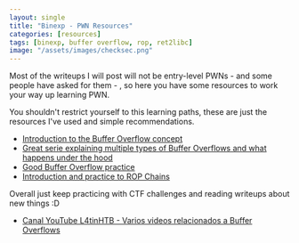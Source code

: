 ```yaml
---
layout: single
title: "Binexp - PWN Resources"
categories: [resources]
tags: [binexp, buffer overflow, rop, ret2libc]
image: "/assets/images/checksec.png"
---
```


Most of the writeups I will post will not be entry-level PWNs - and some people have asked for them - , so here you have some resources to work your way up learning PWN.

[separator]: <> ()

You shouldn't restrict yourself to this learning paths, these are just the resources I've used and simple recommendations.


- [Introduction to the Buffer Overflow concept](https://youtu.be/1S0aBV-Waeo)
- [Great serie explaining multiple types of Buffer Overflows and what happens under the hood](https://youtu.be/iyAyN3GFM7A)
- [Good Buffer Overflow practice](https://exploit.education/protostar/)
- [Introduction and practice to ROP Chains](https://ropemporium.com/)

Overall just keep practicing with CTF challenges and reading writeups about new things :D

- [Canal YouTube L4tinHTB - Varios videos relacionados a Buffer Overflows](https://www.youtube.com/channel/UCnNuiL7pamGnII7m4OwM2lw/videos)
